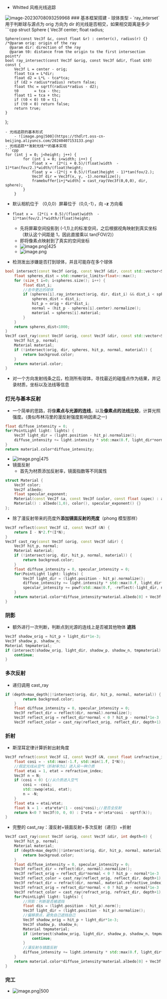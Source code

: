 - Whitted 风格光线追踪
<img src="https://thdlrt.oss-cn-beijing.aliyuncs.com/image-20230708093259968.png" alt="image-20230708093259968" style="zoom:100%;" />
### 基本框架搭建
- 球体类型
	- `ray_interset` 用于判断球与源点为 orig 方向为 dir 的光线是否相交，如果相交距离是多少
```cpp
struct Sphere {
    Vec3f center;
    float radius;

    Sphere(const Vec3f &c, const float &r) : center(c), radius(r) {}
    /*@param orig: origin of the ray
      @param dir: direction of the ray
      @param t0: distance from the origin to the first intersection point*/
    bool ray_intersect(const Vec3f &orig, const Vec3f &dir, float &t0) const {
        Vec3f L = center - orig;
        float tca = L*dir;
        float d2 = L*L - tca*tca;
        if (d2 > radius*radius) return false;
        float thc = sqrtf(radius*radius - d2);
        t0       = tca - thc;
        float t1 = tca + thc;
        if (t0 < 0) t0 = t1;
        if (t0 < 0) return false;
        return true;
    }
};
```
- 光线追踪的基本形式
	- ![image.png|500](https://thdlrt.oss-cn-beijing.aliyuncs.com/20240407153133.png)
- 光线追踪**发射光线**的基本实现
```cpp
for (int j = 0; j<height; j++) {
        for (int i = 0; i<width; i++) {
            float x =  (2*(i + 0.5)/(float)width  - 1)*tan(fov/2.)*width/(float)height;
            float y = -(2*(j + 0.5)/(float)height - 1)*tan(fov/2.);
            Vec3f dir = Vec3f(x, y, -1).normalize();
            framebuffer[i+j*width] = cast_ray(Vec3f(0,0,0), dir, sphere);
        }
    }
```
- 默认相机位于 （0,0,0）屏幕位于（0,0,-1），向 **-z** 方向看
- `float x =  (2*(i + 0.5)/(float)width  - 1)*tan(fov/2.)*width/(float)height;`
	- 先将屏幕空间投影到 (-1,1)上的标准空间，之后根据视角映射到真实坐标（默认这个间距是 1，因此直接乘以 tan(FOV/2)）
	- 即将像素点映射到了真实的空间坐标
	- ![image.png|425](https://thdlrt.oss-cn-beijing.aliyuncs.com/20240407160626.png)
	- ![image.png](https://thdlrt.oss-cn-beijing.aliyuncs.com/20240408111423.png)

- 检测发出涉嫌是否打到球体，并且可能存在多个球体
```cpp
bool intersect(const Vec3f &orig, const Vec3f &dir, const std::vector<Sphere> &spheres, Vec3f &hit_p, Vec3f &normal, Material &material) {  
    float spheres_dist = std::numeric_limits<float>::max();  
    for (size_t i=0; i<spheres.size(); i++) {  
        float dist_i;  
        //击中更近的球体  
        if (spheres[i].ray_intersect(orig, dir, dist_i) && dist_i < spheres_dist) {  
            spheres_dist = dist_i;  
            hit_p = orig + dir*dist_i;  
            normal = (hit_p - spheres[i].center).normalize();  
            material = spheres[i].material;  
        }  
    }  
    return spheres_dist<1000;  
}  
Vec3f cast_ray(const Vec3f &orig, const Vec3f &dir, const std::vector<Sphere> &spheres) {  
    Vec3f hit_p, normal;  
    Material material;  
    if (!intersect(orig, dir, spheres, hit_p, normal, material)) {  
        return backgroud.color;  
    }  
    return material.color;  
}
```
- 对一个方向发射线条之后，检测所有球体，寻找最近的碰撞点作为结果，并记录材质，坐标以及法线等信息
### 灯光与基本反射
- 一个简单的思路，将像**素点与光源的连线**，以及**像素点的法线比较**，计算光照强度。(类似布林冯里的漫反射强度影响因素之一)
```cpp
float diffuse_intensity = 0;  
for(PointLight light: lights) {  
    Vec3f light_dir = (light.position - hit_p).normalize();  
    diffuse_intensity += light.intensity * std::max(0.f, light_dir*normal);  
}  
return material.color*diffuse_intensity;
```
- ![image.png|475](https://thdlrt.oss-cn-beijing.aliyuncs.com/20240407172607.png)
- 镜面反射
	- 首先为材质添加反射率，镜面指数等不同属性
```cpp
struct Material {
    Vec3f color;
    Vec2f albedo;
    float specular_exponent;
    Material(const Vec2f &a, const Vec3f &color, const float &spec) : albedo(a), color(color), specular_exponent(spec) {}
    Material() : albedo(1,0), color(), specular_exponent() {}
};
```
- 除了漫反射带来的亮度外**添加镜面反射的亮度**（phong 模型那样）
```cpp
Vec3f reflect(const Vec3f &I, const Vec3f &N) {
    return I - N*2.f*(I*N);
}
Vec3f cast_ray(const Vec3f &orig, const Vec3f &dir) {
    Vec3f hit_p, normal;
    Material material;
    if (!intersect(orig, dir, hit_p, normal, material)) {
        return backgroud.color;
    }
    float diffuse_intensity = 0, specular_intensity = 0;
    for(PointLight light: lights) {
        Vec3f light_dir = (light.position - hit_p).normalize();
        diffuse_intensity += light.intensity * std::max(0.f, light_dir*normal);
        specular_intensity += powf(std::max(0.f, -reflect(-light_dir, normal)*dir), material.specular_exponent)*light.intensity;
    }
    return material.color*diffuse_intensity*material.albedo[0] + Vec3f(1., 1., 1.)*specular_intensity*material.albedo[1];
}
```
### 阴影
- 额外进行一次判断，判断点到光源的连线上是否被其他物体
**遮挡**
```cpp
Vec3f shadow_orig = hit_p + light_dir*1e-3;  
Vec3f shadow_p, shadow_n;  
Material tmpmaterial;  
if (intersect(shadow_orig, light_dir, shadow_p, shadow_n, tmpmaterial) && (shadow_p-shadow_orig).norm() < dis) {  
    continue;  
}
```
### 多次反射
- 递归调用 cast_ray
```cpp
if (depth>max_depth||!intersect(orig, dir, hit_p, normal, material)) {
        return backgroud.color;
    }
    float diffuse_intensity = 0, specular_intensity = 0;
    Vec3f reflect_dir = reflect(dir, normal).normalize();
    Vec3f reflect_orig = reflect_dir*normal < 0 ? hit_p - normal*1e-3 : hit_p + normal*1e-3;
    Vec3f reflect_color = cast_ray(reflect_orig, reflect_dir, depth+1);
```
### 折射
- 斯涅耳定律计算折射出射角度
```cpp
Vec3f refract(const Vec3f &I, const Vec3f &N, const float &refractive_index) {
    float cosi = - std::max(-1.f, std::min(1.f, I*N));
    //假定光线从空气（折射率为1）进入另一种介质
    float etai = 1, etat = refractive_index;
    Vec3f n = N;
    if (cosi < 0) {//从介质进入空气
        cosi = -cosi;
        std::swap(etai, etat);
        n = -N;
    }
    float eta = etai/etat;
    float k = 1 - eta*eta*(1 - cosi*cosi);//是否全反射
    return k<0 ? Vec3f(0, 0, 0) : I*eta + n*(eta*cosi - sqrtf(k));
}
```
- 完整的 cast_ray：漫反射+镜面反射+多次反射（递归）+折射
```cpp
Vec3f cast_ray(const Vec3f &orig, const Vec3f &dir, int depth=0) {  
    Vec3f hit_p, normal;  
    Material material;  
    if (depth>max_depth||!intersect(orig, dir, hit_p, normal, material)) {  
        return backgroud.color;  
    }  
    float diffuse_intensity = 0, specular_intensity = 0;  
    Vec3f reflect_dir = reflect(dir, normal).normalize();  
    Vec3f reflect_orig = reflect_dir*normal < 0 ? hit_p - normal*1e-3 : hit_p + normal*1e-3;  
    Vec3f reflect_color = cast_ray(reflect_orig, reflect_dir, depth+1);  
    Vec3f refract_dir = refract(dir, normal, material.refractive_index).normalize();  
    Vec3f refract_orig = refract_dir*normal < 0 ? hit_p - normal*1e-3 : hit_p + normal*1e-3;  
    Vec3f refract_color = cast_ray(refract_orig, refract_dir, depth+1);  
    for(PointLight light: lights) {  
        //阴影：判断是否被遮挡  
        float dis = (light.position - hit_p).norm();  
        Vec3f light_dir = (light.position - hit_p).normalize();  
        //偏移原点，避免自己遮挡自己  
        Vec3f shadow_orig = hit_p + light_dir*1e-3;  
        Vec3f shadow_p, shadow_n;  
        Material tmpmaterial;  
        if (intersect(shadow_orig, light_dir, shadow_p, shadow_n, tmpmaterial) && (shadow_p-shadow_orig).norm() < dis) {  
            continue;  
        }  
        //漫反射与镜面反射  
        diffuse_intensity += light.intensity * std::max(0.f, light_dir*normal);  
    }  
    return material.color*diffuse_intensity*material.albedo[0] + Vec3f(1., 1., 1.)*specular_intensity*material.albedo[1] + reflect_color*material.albedo[2] + refract_color*material.albedo[3];  
}
```
### 完工
- ![image.png|500](https://thdlrt.oss-cn-beijing.aliyuncs.com/20240408013032.png)
